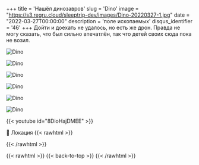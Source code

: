 +++
title = 'Нашёл динозавров'
slug = 'Dino'
image = "https://s3.regru.cloud/sleeptrip-dev/images/Dino-20220327-1.jpg"
date = "2022-03-27T00:00:00"
description = 'поле ископаемых'
disqus_identifier = '46'
+++
Дойти и доехать не удалось, но есть же дрон. Правда не могу сказать, что был сильно впечатлён, так что детей своих сюда пока не возил.

![Dino](https://s3.regru.cloud/sleeptrip-dev/images/Dino-20220327-2.jpg)

![Dino](https://s3.regru.cloud/sleeptrip-dev/images/Dino-20220327-3.jpg)

![Dino](https://s3.regru.cloud/sleeptrip-dev/images/Dino-20220327-4.jpg)

![Dino](https://s3.regru.cloud/sleeptrip-dev/images/Dino-20220327-5.jpg)

![Dino](https://s3.regru.cloud/sleeptrip-dev/images/Dino-20220327-6.jpg)

![Dino](https://s3.regru.cloud/sleeptrip-dev/images/Dino-20220327-7.jpg)

{{< youtube id="8DioHajDMEE" >}}

📍 Локация
{{< rawhtml >}}
<div class="yandex-map-container">
<script type="text/javascript" charset="utf-8" async src="https://api-maps.yandex.ru/services/constructor/1.0/js/?um=constructor%3A455a8dfc63d273e08035f4ad25c9f01e1078a3cb7943acef764907488340af5c&amp;width=800&amp;height=400&amp;lang=ru_RU&amp;scroll=true"></script>
</div>
{{< /rawhtml >}}

{{< rawhtml >}}
{{< back-to-top >}}
{{< /rawhtml >}}
